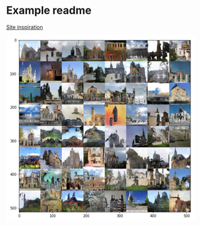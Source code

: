 # Example readme 
[Site inspiration](https://evanwill.github.io/go-go-ghpages/2-basic.html) 


![Example of whats to come](church_default_fulldata_600iterations.png)
